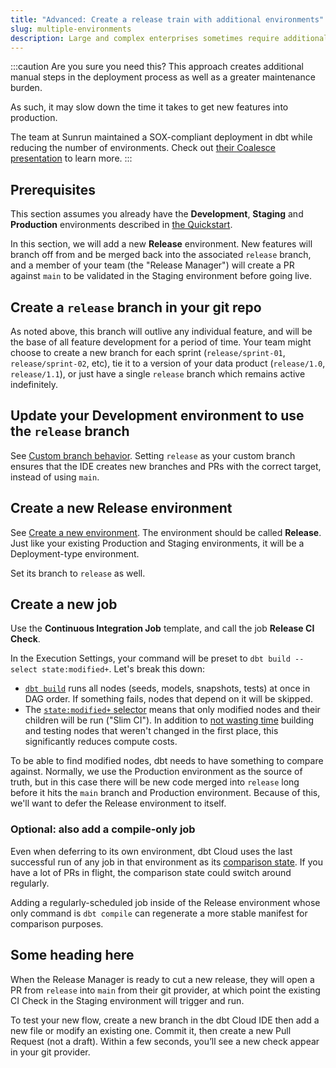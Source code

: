 ```yaml
---
title: "Advanced: Create a release train with additional environments"
slug: multiple-environments
description: Large and complex enterprises sometimes require additional layers of validation before deployment. Learn how to add these checks with dbt Cloud.
---
```


:::caution Are you sure you need this?
This approach creates additional manual steps in the deployment process as well as a greater maintenance burden.

As such, it may slow down the time it takes to get new features into production.

The team at Sunrun maintained a SOX-compliant deployment in dbt while reducing the number of environments. Check out [their Coalesce presentation](https://www.youtube.com/watch?v=vmBAO2XN-fM) to learn more.
:::

## Prerequisites

This section assumes you already have the **Development**, **Staging** and **Production** environments described in [the Quickstart](/guides/orchestration/set-up-ci/in-15-minutes).

In this section, we will add a new **Release** environment. New features will branch off from and be merged back into the associated `release` branch, and a member of your team (the "Release Manager") will create a PR against `main` to be validated in the Staging environment before going live.

## Create a `release` branch in your git repo

As noted above, this branch will outlive any individual feature, and will be the base of all feature development for a period of time. Your team might choose to create a new branch for each sprint (`release/sprint-01`, `release/sprint-02`, etc), tie it to a version of your data product (`release/1.0`, `release/1.1`), or just have a single `release` branch which remains active indefinitely.

## Update your Development environment to use the `release` branch

See [Custom branch behavior](/docs/dbt-cloud-environments#custom-branch-behavior). Setting `release` as your custom branch ensures that the IDE creates new branches and PRs with the correct target, instead of using `main`.

## Create a new Release environment

See [Create a new environment](/docs/dbt-cloud-environments#create-a-deployment-environment). The environment should be called **Release**. Just like your existing Production and Staging environments, it will be a Deployment-type environment.

Set its branch to `release` as well.

## Create a new job

Use the **Continuous Integration Job** template, and call the job **Release CI Check**.

In the Execution Settings, your command will be preset to `dbt build --select state:modified+`. Let's break this down:

- [`dbt build`](/reference/commands/build) runs all nodes (seeds, models, snapshots, tests) at once in DAG order. If something fails, nodes that depend on it will be skipped.
- The [`state:modified+` selector](/reference/node-selection/methods#the-state-method) means that only modified nodes and their children will be run ("Slim CI"). In addition to [not wasting time](https://discourse.getdbt.com/t/how-we-sped-up-our-ci-runs-by-10x-using-slim-ci/2603) building and testing nodes that weren't changed in the first place, this significantly reduces compute costs.

To be able to find modified nodes, dbt needs to have something to compare against. Normally, we use the Production environment as the source of truth, but in this case there will be new code merged into `release` long before it hits the `main` branch and Production environment. Because of this, we'll want to defer the Release environment to itself.

### Optional: also add a compile-only job

Even when deferring to its own environment, dbt Cloud uses the last successful run of any job in that environment as its [comparison state](/reference/node-selection/syntax#about-node-selection). If you have a lot of PRs in flight, the comparison state could switch around regularly.

Adding a regularly-scheduled job inside of the Release environment whose only command is `dbt compile` can regenerate a more stable manifest for comparison purposes.

## Some heading here

When the Release Manager is ready to cut a new release, they will open a PR from `release` into `main` from their git provider, at which point the existing CI Check in the Staging environment will trigger and run.

To test your new flow, create a new branch in the dbt Cloud IDE then add a new file or modify an existing one. Commit it, then create a new Pull Request (not a draft). Within a few seconds, you’ll see a new check appear in your git provider.
